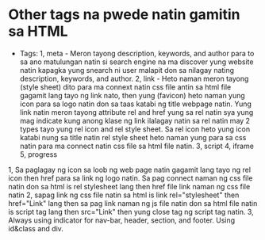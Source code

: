 # Other tags na pwede natin gamitin sa HTML
- Tags:
1, meta - Meron tayong description, keywords, and author para to sa ano matulungan natin si search engine na ma discover yung website natin kapagka yung snearch ni user malapit don sa nilagay nating description, keywords, and author.
2, link - Heto naman meron tayong (style sheet) dito para ma connext natin css file antin sa html file gagamit lang tayo ng link nato, then yung (favicon) heto naman yung icon para sa logo natin don sa taas katabi ng title webpage natin. Yung link natin meron tayong attribute rel and href yung sa rel natin sya yung mag indicate kung anong klase ng link ilalagay natin sa rel natin may 2 types tayo yung rel icon and rel style sheet. Sa rel icon heto yung icon katabi nung sa title natin rel style sheet heto naman yung para sa css natin para ma connect natin css file sa html file natin.
3, script
4, iframe
5, progress


1, Sa paglagay ng icon sa loob ng web page natin gagamit lang tayo ng rel icon then href para sa link ng logo natin. Sa pag connect naman ng css file natin don sa html is rel stylesheet lang then href file link naman ng css file natin
2, sapag link ng css file natin sa html is link rel="stylesheet" then href="Link" lang then sa pag link naman ng js file natin don sa html file natin is script tag lang then src="Link" then yung close tag ng script tag natin.
3, Always using indicator for nav-bar, header, section, and footer. Using id&class and div.